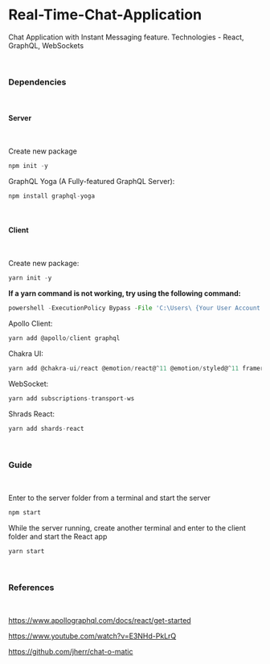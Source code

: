 # Real-Time-Chat-Application
Chat Application with Instant Messaging feature. Technologies - React, GraphQL, WebSockets

<br/>

### Dependencies

<br/>

#### Server

<br/>

Create new package 
```javascript
npm init -y
```

GraphQL Yoga (A Fully-featured GraphQL Server):  
```javascript
npm install graphql-yoga 
 ```

<br/>

#### Client

<br/>

Create new package: 
```javascript 
yarn init -y 
```

**If a yarn command is not working, try using the following command:**

```javascript
powershell -ExecutionPolicy Bypass -File 'C:\Users\ {Your User Account Name} \AppData\Roaming\npm\yarn.ps1' {yarn command} 
 ```

Apollo Client: 
```javascript
yarn add @apollo/client graphql 
```

Chakra UI: 
```javascript
yarn add @chakra-ui/react @emotion/react@^11 @emotion/styled@^11 framer-motion@^5 
 ```

WebSocket: 
```javascript
yarn add subscriptions-transport-ws 
 ```

Shrads React: 
```javascript
yarn add shards-react 
```

<br/>

### Guide

<br/>

Enter to the server folder from a terminal and start the server

 ```javascript
npm start 
  ```

While the server running, create another terminal and enter to the client folder and start the React app

```javascript
yarn start 
```


<br/>

### References 

<br/>

https://www.apollographql.com/docs/react/get-started

https://www.youtube.com/watch?v=E3NHd-PkLrQ

https://github.com/jherr/chat-o-matic
